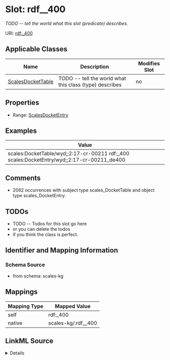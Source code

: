 

# Slot: rdf__400


_TODO -- tell the world what this slot (predicate) describes._





URI: [rdf:_400](http://www.w3.org/1999/02/22-rdf-syntax-ns#_400)



<!-- no inheritance hierarchy -->





## Applicable Classes

| Name | Description | Modifies Slot |
| --- | --- | --- |
| [ScalesDocketTable](../classes/ScalesDocketTable.md) | TODO -- tell the world what this class (type) describes |  no  |







## Properties

* Range: [ScalesDocketEntry](../classes/ScalesDocketEntry.md)






## Examples

| Value |
| --- |
| scales:DocketTable/wyd;;2:17-cr-00211 rdf:_400 scales:DocketEntry/wyd;;2:17-cr-00211_de400 |

## Comments

* 2062 occurrences with subject type scales_DocketTable and object type scales_DocketEntry.

## TODOs

* TODO -- Todos for this slot go here
* or you can delete the todos
* if you think the class is perfect.

## Identifier and Mapping Information







### Schema Source


* from schema: scales-kg




## Mappings

| Mapping Type | Mapped Value |
| ---  | ---  |
| self | rdf:_400 |
| native | scales-kg/:rdf__400 |




## LinkML Source

<details>
```yaml
name: rdf__400
description: TODO -- tell the world what this slot (predicate) describes.
todos:
- TODO -- Todos for this slot go here
- or you can delete the todos
- if you think the class is perfect.
comments:
- 2062 occurrences with subject type scales_DocketTable and object type scales_DocketEntry.
examples:
- value: scales:DocketTable/wyd;;2:17-cr-00211 rdf:_400 scales:DocketEntry/wyd;;2:17-cr-00211_de400
from_schema: scales-kg
rank: 1000
slot_uri: rdf:_400
alias: rdf__400
domain_of:
- scales_DocketTable
range: scales_DocketEntry

```
</details>